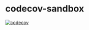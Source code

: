 # codecov-sandbox

[![codecov](https://codecov.io/gh/C1587S/codecov-sandbox/graph/badge.svg?token=TYQVHFPUI8)](https://codecov.io/gh/C1587S/codecov-sandbox)
